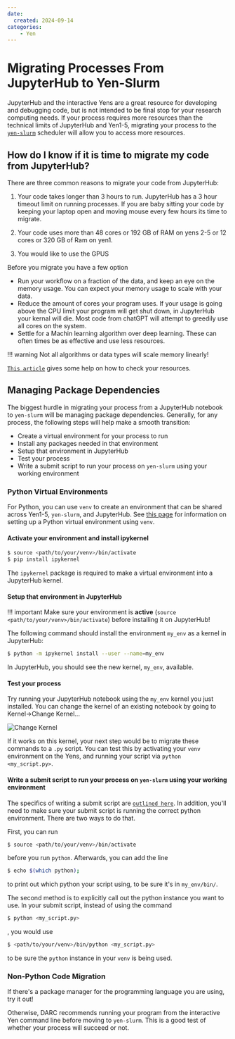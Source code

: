 ```yaml
---
date:
  created: 2024-09-14
categories:
    - Yen
---
```


<!-- ---
title: Migrating Processes From JupyterHub to Yen-Slurm
layout: indexPages/yen
subHeader: How to migrate processes
keywords: yen, web, jupyter, cluster, server
category: yen
parent: yen
order: 6
updateDate: 2023-12-18
--- -->

# Migrating Processes From JupyterHub to Yen-Slurm

JupyterHub and the interactive Yens are a great resource for developing and debugging code, but is not intended to be final stop for your research computing needs.  If your process requires more resources than the technical limits of JupyterHub and Yen1-5, migrating your process to the [`yen-slurm`](/_user_guide/slurm/) scheduler</a> will allow you to access more resources.

## How do I know if it is time to migrate my code from JupyterHub?

There are three common reasons to migrate your code from JupyterHub:

1. Your code takes longer than 3 hours to run. JupyterHub has a 3 hour timeout limit on running processes. If you are baby sitting your code by keeping your laptop open and moving mouse every few hours its time to migrate.

2. Your code uses more than 48 cores or 192 GB of RAM on yens 2-5 or 12 cores or 320 GB of Ram on yen1. 

3. You would like to use the GPUS


Before you migrate you have a few option

* Run your workflow on a fraction of the data, and keep an eye on the memory usage.  You can expect your memory usage to scale with your data.
* Reduce the amount of cores your program uses. If your usage is going above the CPU limit your program will get shut down, in JupyterHub your kernal will die. Most code from chatGPT will attempt to greedily use all cores on the system.
* Settle for a Machin learning algorithm over deep learning. These can often times be as effective and use less resources.


!!! warning
    Not all algorithms or data types will scale memory linearly!

[`This article`](/_user_guide/best_practices_monitor_usage/) gives some help on how to check your resources.  


## Managing Package Dependencies

The biggest hurdle in migrating your process from a JupyterHub notebook to `yen-slurm` will be managing package dependencies.  Generally, for any process, the following steps will help make a smooth transition:

* Create a virtual environment for your process to run
* Install any packages needed in that environment
* Setup that environment in JupyterHub
* Test your process 
* Write a submit script to run your process on `yen-slurm` using your working environment


### Python Virtual Environments

For Python, you can use  `venv` to create an environment that can be shared across Yen1-5, `yen-slurm`, and JupyterHub. See [this page](/_user_guide/best_practices_python_env/) for information on setting up a Python virtual environment using `venv`.

#### Activate your environment and install ipykernel

```bash
$ source <path/to/your/venv>/bin/activate
$ pip install ipykernel
```
The `ipykernel` package is required to make a virtual environment into a JupyterHub kernel.

#### Setup that environment in JupyterHub

!!! important
    Make sure your environment is **active** (`source <path/to/your/venv>/bin/activate`) before installing it on JupyterHub!

The following command should install the environment `my_env` as a kernel in JupyterHub:

```bash
$ python -m ipykernel install --user --name=my_env
```
          
In JupyterHub, you should see the new kernel, `my_env`, available. 


#### Test your process

Try running your JupyterHub notebook using the `my_env` kernel you just installed.  You can change the kernel of an existing notebook by going to Kernel->Change Kernel...

<img src="/images/jupyterhub_changekernel.png" alt="Change Kernel">

If it works on this kernel, your next step would be to migrate these commands to a `.py` script.  You can test this by activating your `venv` environment on the Yens, and running your script via `python <my_script.py>`.

#### Write a submit script to run your process on `yen-slurm` using your working environment

The specifics of writing a submit script are [`outlined here`](/_user_guide/slurm/).  In addition, you'll need to make sure your submit script is running the correct python environment.  There are two ways to do that.

First, you can run 
```bash
$ source <path/to/your/venv>/bin/activate
``` 
before you run `python`.  Afterwards, you can add the line 
```bash
$ echo $(which python);
``` 
to print out which python your script using, to be sure it's in `my_env/bin/`.


The second method is to explicitly call out the python instance you want to use.  In your submit script, instead of using the command 
```bash
$ python <my_script.py>
```
, you would use 
```bash
$ <path/to/your/venv>/bin/python <my_script.py>
``` 
to be sure the `python` instance in your `venv` is being used.


### Non-Python Code Migration

If there's a package manager for the programming language you are using, try it out!

Otherwise, DARC recommends running your program from the interactive Yen command line before moving to `yen-slurm`.  This is a good test of whether your process will succeed or not.
